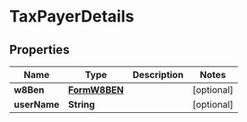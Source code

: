 

# TaxPayerDetails


## Properties

| Name | Type | Description | Notes |
|------------ | ------------- | ------------- | -------------|
|**w8Ben** | [**FormW8BEN**](FormW8BEN.md) |  |  [optional] |
|**userName** | **String** |  |  [optional] |



